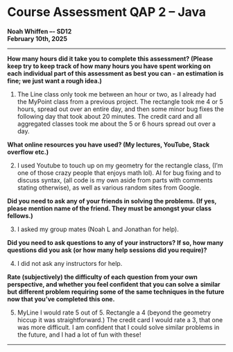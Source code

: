 # Course Assessment QAP 2 – Java
**Noah Whiffen –- SD12**  
**February 10th, 2025**

--------------------------------------------------------------------------------------------------------------------------------------------------

**How many hours did it take you to complete this assessment? (Please keep try to keep track of how many hours you have spent working on each** 
**individual part of this assessment as best you can - an estimation is fine; we just want a rough idea.)**

1. The Line class only took me between an hour or two, as I already had the MyPoint class from a previous project. 
The rectangle took me 4 or 5 hours, spread out over an entire day, and then some minor bug fixes the following day that took about 20 minutes. 
The credit card and all aggregated classes took me about the 5 or 6 hours spread out over a day.

**What online resources you have used? (My lectures, YouTube, Stack overflow etc.)**

2. I used Youtube to touch up on my geometry for the rectangle class, (I’m one of those crazy people that enjoys math lol). 
AI for bug fixing and to discuss syntax, (all code is my own aside from parts with comments stating otherwise), as well as various random sites from Google.

**Did you need to ask any of your friends in solving the problems. (If yes, please mention name of the friend. They must be amongst your class fellows.)**

3. I asked my group mates (Noah L and Jonathan for help).

**Did you need to ask questions to any of your instructors? If so, how many questions did you ask (or how many help sessions did you require)?**

4. I did not ask any instructors for help.

**Rate (subjectively) the difficulty of each question from your own perspective, and whether you feel confident that you can solve a** 
**similar but different problem requiring some of the same techniques in the future now that you’ve completed this one.**

5. MyLine I would rate 5 out of 5. Rectangle a 4 (beyond the geometry hiccup it was straightforward.) The credit card I would rate a 3, 
that one was more difficult. I am confident that I could solve similar problems in the future, and I had a lot of fun with these!

--------------------------------------------------------------------------------------------------------------------------------------------------